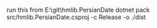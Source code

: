 run this from E:\git\hmlib.PersianDate
dotnet pack src/hmlib.PersianDate.csproj -c Release -o ./dist